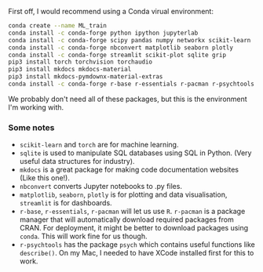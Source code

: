 First off, I would recommend using a Conda virual environment:

```bash
conda create --name ML_train
conda install -c conda-forge python ipython jupyterlab 
conda install -c conda-forge scipy pandas numpy networkx scikit-learn
conda install -c conda-forge nbconvert matplotlib seaborn plotly
conda install -c conda-forge streamlit scikit-plot sqlite grip
pip3 install torch torchvision torchaudio
pip3 install mkdocs mkdocs-material
pip3 install mkdocs-pymdownx-material-extras
conda install -c conda-forge r-base r-essentials r-pacman r-psychtools
```

We probably don't need all of these packages, but this is the environment I'm working with. 


### Some notes
- `scikit-learn` and `torch` are for machine learning.
- `sqlite` is used to manipulate SQL databases using SQL in Python. (Very useful data structures for industry).
- `mkdocs` is a great package for making code documentation websites (Like this one!).
- `nbconvert` converts Jupyter notebooks to .py files. 
- `matplotlib`, `seaborn`, `plotly` is for plotting and data visualisation, `streamlit` is for dashboards.
- `r-base`, `r-essentials`, `r-pacman` will let us use `R`. `r-pacman` is a package manager that will automatically download required packages from CRAN. For deployment, it might be better to download packages using `conda`. This will work fine for us though.
- `r-psychtools` has the package `psych` which contains useful functions like `describe()`. On my Mac, I needed to have XCode installed first for this to work.

